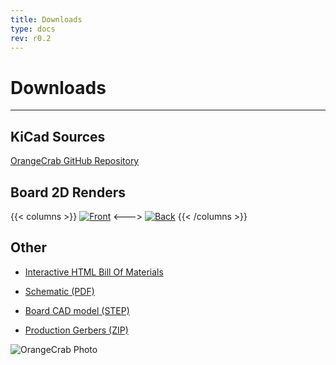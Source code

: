 ```yaml
---
title: Downloads
type: docs
rev: r0.2
---
```


# Downloads
---



## KiCad Sources
[OrangeCrab GitHub Repository](http://github.com/gregdavill/OrangeCrab)

## Board 2D Renders
{{< columns >}}
[![Front](https://github.com/gregdavill/OrangeCrab/raw/main/hardware/orangecrab_r0.2/Production/OrangeCrab-Front.png)](https://github.com/gregdavill/OrangeCrab/raw/main/hardware/orangecrab_r0.2/Production/OrangeCrab-Front.png)
<--->
[![Back](https://github.com/gregdavill/OrangeCrab/raw/main/hardware/orangecrab_r0.2/Production/OrangeCrab-Back.png)](https://github.com/gregdavill/OrangeCrab/raw/main/hardware/orangecrab_r0.2/Production/OrangeCrab-Back.png)
{{< /columns >}}

## Other
 * [Interactive HTML Bill Of Materials](../../OrangeCrab-r0.2-ibom.html)

 * [Schematic (PDF)](https://github.com/gregdavill/OrangeCrab/raw/main/hardware/orangecrab_r0.2/Production/OrangeCrab-r0.2-sch.pdf)

 * [Board CAD model (STEP)](https://github.com/gregdavill/OrangeCrab/raw/main/hardware/orangecrab_r0.2/Production/OrangeCrab-r0.2.step)

 * [Production Gerbers (ZIP)](https://github.com/gregdavill/OrangeCrab/raw/main/hardware/orangecrab_r0.2/Production/OrangeCrab-r0.2-gerbers-20200126_122805.zip)
 
![OrangeCrab Photo](../../orangeCrab-6.jpg "OrangeCrab Photo")